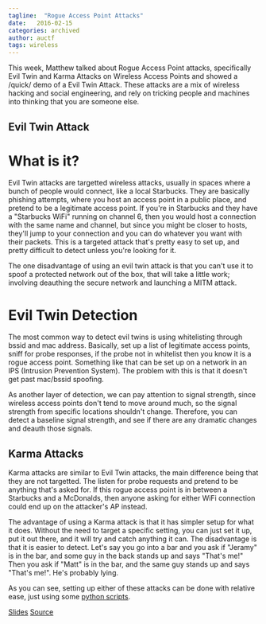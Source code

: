 ```yaml
---
tagline:  "Rogue Access Point Attacks"
date:   2016-02-15
categories: archived
author: auctf
tags: wireless
---
```


This week, Matthew talked about Rogue Access Point attacks, specifically Evil Twin and Karma Attacks on Wireless Access Points and showed a /quick/ demo of a Evil Twin Attack. These attacks are a mix of wireless hacking and social engineering, and rely on tricking people and machines into thinking that you are someone else.

## Evil Twin Attack

# What is it?

Evil Twin attacks are targetted wireless attacks, usually in spaces where a bunch of people would connect, like a local Starbucks. They are basically phishing attempts, where you host an access point in a public place, and pretend to be a legitimate access point. If you're in Starbucks and they have a "Starbucks WiFi" running on channel 6, then you would host a connection with the same name and channel, but since you might be closer to hosts, they'll jump to your connection and you can do whatever you want with their packets. This is a targeted attack that's pretty easy to set up, and pretty difficult to detect unless you're looking for it.

The one disadvantage of using an evil twin attack is that you can't use it to spoof a protected network out of the box, that will take a little work; involving deauthing the secure network and launching a MITM attack.

# Evil Twin Detection

The most common way to detect evil twins is using whitelisting through bssid and mac address. Basically, set up a list of legitimate access points, sniff for probe responses, if the probe not in whitelist then you know it is a rogue access point. Something like that can be set up on a network in an IPS (Intrusion Prevention System). The problem with this is that it doesn't get past mac/bssid spoofing.

As another layer of detection, we can pay attention to signal strength, since wireless access points don't tend to move around much, so the signal strength from specific locations shouldn't change. Therefore, you can detect a baseline signal strength, and see if there are any dramatic changes and deauth those signals.

## Karma Attacks

Karma attacks are similar to Evil Twin attacks, the main difference being that they are not targetted. The listen for probe requests and pretend to be anything that's asked for. If this rogue access point is in between a Starbucks and a McDonalds, then anyone asking for either WiFi connection could end up on the attacker's AP instead.

The advantage of using a Karma attack is that it has simpler setup for what it does. Without the need to target a specific setting, you can just set it up, put it out there, and it will try and catch anything it can. The disadvantage is that it is easier to detect. Let's say you go into a bar and you ask if "Jeramy" is in the bar, and some guy in the back stands up and says "That's me!" Then you ask if "Matt" is in the bar, and the same guy stands up and says "That's me!". He's probably lying.


As you can see, setting up either of these attacks can be done with relative ease, just using some [python scripts][scripts].

[Slides](/assets/powerpoints/eviltwin.pptx)
[Source][source]



[source]: http://www.irongeek.com/i.php?page=videos/bsideshuntsville2016/101-slaying-rogue-access-points-with-python-and-cheap-hardware-gabriel-ryan
[slides]: https://drive.google.com/file/d/0B6SAWzcUht5YLWlQcEJLRkVQOXlGYklmQzBVc0preTRhTExV/view?usp=sharing
[scripts]: https://github.com/s0lst1c3/evil_twin
